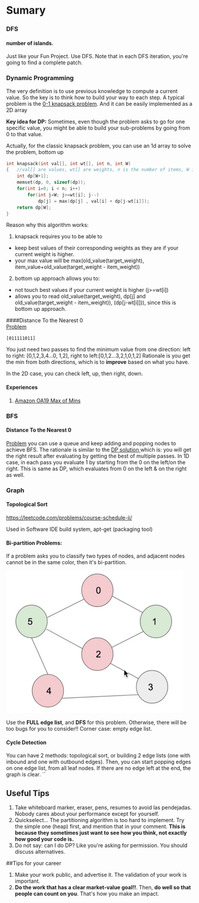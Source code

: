 # Sumary

### DFS
#### number of islands. 
Just like your Fun Project. Use DFS. Note that in each DFS iteration, you're going to find a complete patch. 
 


### Dynamic Programming
The very definition is to use previous knowledge to compute a current value. So the key is to think how to build your way to each step. 
A typical problem is the [0-1 knapsack problem](https://www.youtube.com/watch?v=xCbYmUPvc2Q). And it can be easily implemented as a 2D array

**Key idea for DP:** Sometimes, even though the problem asks to go for one specific value, you might be able to build your sub-problems by going 
from 0 to that value. 

Actually, for the classic knapsack problem, you can use an 1d array to solve the problem, bottom up
```c++
int knapsack(int val[], int wt[], int n, int W)
{   //val[] are values, wt[] are weights, n is the number of items, W is target weight. 
    int dp[W+1];
    memset(dp, 0, sizeof(dp));
    for(int i=0; i < n; i++) 
        for(int j=W; j>=wt[i]; j--)
            dp[j] = max(dp[j] , val[i] + dp[j-wt[i]]);
    return dp[W];
}
```
Reason why this algorithm works:
1. knapsack requires you to be able to
  - keep best values of their corresponding weights as they are if your current weight is higher.   
  - your max value will be max(old_value(target_weight), item_value+old_value(target_weight - item_weight))
2. bottom up approach allows you to: 
  - not touch best values if your current weight is higher (j>=wt[i])
  - allows you to read old_value(target_weight), dp[j] and old_value(target_weight - item_weight)), (dp[j-wt[i]])), since this is 
  bottom up approach. 
  
####Distance To the Nearest 0  
[Problem](https://leetcode.com/problems/01-matrix/)
```
[011111011]
```
You just need two passes to find the minimum value from one direction: left to right: [0,1,2,3,4...0, 1,2], right to left:[0,1,2...3,2,1,0,1,2]
Rationale is you get the min from both directions, which is to **improve** based on what you have. 

In the 2D case, you can check left, up, then right, down. 

#### Experiences
1. [Amazon OA19 Max of Mins](actual_test/Amazon_OA_19_Max_of_Min_Altitutes/README.md)

### BFS 
#### Distance To the Nearest 0  
[Problem](https://leetcode.com/problems/01-matrix/)
you can use a queue and keep adding and popping nodes to achieve BFS. The rationale is similar to the [DP solution ](#Distance-To-the-Nearest-0)
which is: you will get the right result after evaluating by getting the best of multiple passes. 
In 1D case, in each pass you evaluate 1 by starting from the 0 on the left/on the right. This is same as DP, which evaluates from 0 on the left & on the right as well.   
  
### Graph 

#### Topological Sort
https://leetcode.com/problems/course-schedule-ii/

Used in Software IDE build system, apt-get (packaging tool)

#### Bi-partition Problems: 
If a problem asks you to classify two types of nodes, and adjacent nodes cannot be in the same color, then it's bi-partition. 

![](Media/Bipartition.png)

Use the **FULL edge list**, and **DFS** for this problem. Otherwise, there will be too bugs for you to consider!!
Corner case: empty edge list. 

#### Cycle Detection
You can have 2 methods: topological sort, or building 2 edge lists (one with inbound and one with outbound edges). 
Then, you can start popping edges on one edge list, from all leaf nodes. If there are no edge left at the end, the graph is clear. 
``


## Useful Tips
1. Take whiteboard marker, eraser, pens, resumes to avoid las pendejadas. Nobody cares about your performance except for yourself. 
2. Quickselect... The partitioning algorithm is too hard to implement. Try the simple one (heap) first, and mention that in your comment. 
**This is because they sometimes just want to see how you think, not exactly how good your code is.**
3. Do not say: can I do DP? Like you're asking for permission. You should discuss alternatives. 


##Tips for your career
1. Make your work public, and advertise it. The validation of your work is important. 
2. **Do the work that has a clear market-value goal!!**. Then, **do well so that people can count on you**.
That's how you make an impact. 